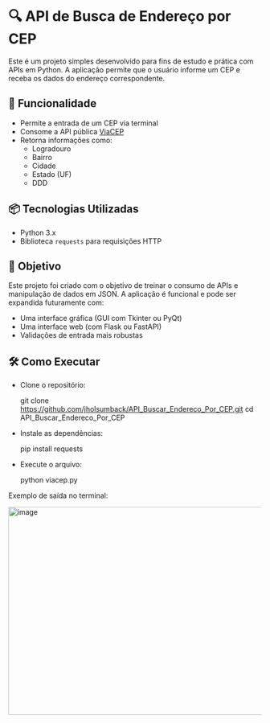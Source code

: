 # 🔍 API de Busca de Endereço por CEP

Este é um projeto simples desenvolvido para fins de estudo e prática com APIs em Python. A aplicação permite que o usuário informe um CEP e receba os dados do endereço correspondente.

## 🚀 Funcionalidade

- Permite a entrada de um CEP via terminal
- Consome a API pública [ViaCEP](https://viacep.com.br/)
- Retorna informações como:
  - Logradouro
  - Bairro
  - Cidade
  - Estado (UF)
  - DDD

## 📦 Tecnologias Utilizadas

- Python 3.x
- Biblioteca `requests` para requisições HTTP

## 📌 Objetivo

Este projeto foi criado com o objetivo de treinar o consumo de APIs e manipulação de dados em JSON. A aplicação é funcional e pode ser expandida futuramente com:

- Uma interface gráfica (GUI com Tkinter ou PyQt)
- Uma interface web (com Flask ou FastAPI)
- Validações de entrada mais robustas


## 🛠 Como Executar

- Clone o repositório:
  
  git clone https://github.com/jholsumback/API_Buscar_Endereco_Por_CEP.git
  cd API_Buscar_Endereco_Por_CEP

- Instale as dependências:
  
  pip install requests

- Execute o arquivo:
  
  python viacep.py



Exemplo de saída no terminal:















<img width="628" height="414" alt="image" src="https://github.com/user-attachments/assets/6bb4dda3-78b1-4bf9-927f-f6ad7691e123" />




